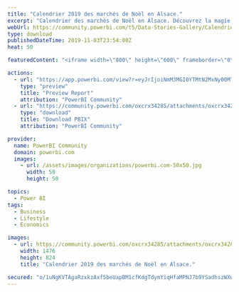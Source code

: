 ```yaml
---
title: "Calendrier 2019 des marchés de Noël en Alsace."
excerpt: "Calendrier des marchés de Noël en Alsace. Découvrez la magie de Noël dans notre belle région, l'Alsace, à travers ses différents marchés de Noël. Vin"
webUrl: https://community.powerbi.com/t5/Data-Stories-Gallery/Calendrier-2019-des-march%C3%A9s-de-No%C3%ABl-en-Alsace/m-p/835975
type: download
publishedDateTime: 2019-11-03T23:54:00Z
heat: 50

featuredContent: "<iframe width=\"800\" height=\"600\" frameborder=\"0\" src=\"https://app.powerbi.com/view?r=eyJrIjoiNmM3MGI0YTMtN2MxNy00MTczLThmMDAtMmNmMzBlMzNkMzQ3IiwidCI6IjE3MmFhY2FmLTM1YTUtNDZiMy05Y2FjLTY5OGM1N2M5NDM5YiIsImMiOjh9\"></iframe>"

actions:
  - url: "https://app.powerbi.com/view?r=eyJrIjoiNmM3MGI0YTMtN2MxNy00MTczLThmMDAtMmNmMzBlMzNkMzQ3IiwidCI6IjE3MmFhY2FmLTM1YTUtNDZiMy05Y2FjLTY5OGM1N2M5NDM5YiIsImMiOjh9"
    type: "preview"
    title: "Preview Report"
    attribution: "PowerBI Community"
  - url: "https://community.powerbi.com/oxcrx34285/attachments/oxcrx34285/DataStoriesGallery/3111/2/DashboardMarcheNoel.pbix"
    type: "download"
    title: "Download PBIX"
    attribution: "PowerBI Community"

provider:
  name: PowerBI Community
  domain: powerbi.com
  images:
    - url: /assets/images/organizations/powerbi.com-50x50.jpg
      width: 50
      height: 50

topics:
  - Power BI
tags:
  - Business
  - Lifestyle
  - Economics

images:
  - url: https://community.powerbi.com/oxcrx34285/attachments/oxcrx34285/DataStoriesGallery/3111/1/ScreenShot.png
    width: 1476
    height: 824
    title: "Calendrier 2019 des marchés de Noël en Alsace."

secured: "o/1uNgKVTAgaRzxkzAxf5beUapBM1cfKdgTdymYiqHfaMPNJ7b9YSadhszWXw7AbHCY0v3VKo2AlXl6MfGG5yKwqlslwNW7SyM2YSorfkU7DnTvqfTJHcnZoDvdSt+a0b6e8SYWVzu1PJiR8ve5tSdsqDGqOv95j5WG4na7FytjSm3ZmbRiyBj3aQhv9S7oYdzvP+gavOrmoNtJefIhFfTgr0CeBNzReqCh/oHZzZba4oFqYLVtuznjc5L/XhWiB7dhppxWD5fe+SOxZHTztC+OspVMTljfyWVadNF+BbFUYAdLGl6PE5+Y2nmCrtMNPEH+931FFCKDa+12gnoSTxwLG7CD0ebFfBTTJv4UuRc70PmdzqzDFlYd3YU8ySR3VrRtMDZHFjoUeHVyMtrfAQw==;4DfQ5w6SZh+gsvn/VexhMQ=="
---
```


